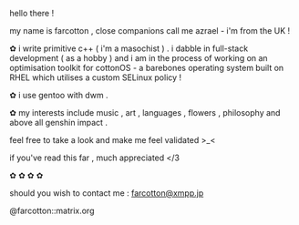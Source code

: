 hello there !

my name is farcotton , close companions call me azrael - i'm from the UK !

✿ i write primitive c++ ( i'm a masochist ) . i dabble in full-stack development ( as a hobby ) and i am in the process of working on an optimisation toolkit for cottonOS - a barebones operating system built on RHEL which utilises a custom SELinux policy ! 

✿ i use gentoo with dwm .

✿ my interests include music , art , languages , flowers , philosophy and above all genshin impact .

feel free to take a look and make me feel validated >_<

if you've read this far , much appreciated </3


✿
✿
✿
✿

should you wish to contact me :
farcotton@xmpp.jp

@farcotton::matrix.org
